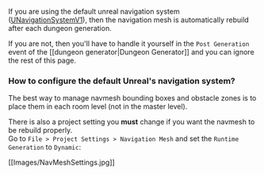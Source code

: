 If you are using the default unreal navigation system ([UNavigationSystemV1](https://docs.unrealengine.com/5.0/en-US/basic-navigation-in-unreal-engine/)), then the navigation mesh is automatically rebuild after each dungeon generation.

If you are not, then you'll have to handle it yourself in the `Post Generation` event of the [[dungeon generator|Dungeon Generator]] and you can ignore the rest of this page.

### How to configure the default Unreal's navigation system?

The best way to manage navmesh bounding boxes and obstacle zones is to place them in each room level (not in the master level).

There is also a project setting you **must** change if you want the navmesh to be rebuild properly.\
Go to `File > Project Settings > Navigation Mesh` and set the `Runtime Generation` to `Dynamic`:

[[Images/NavMeshSettings.jpg]]